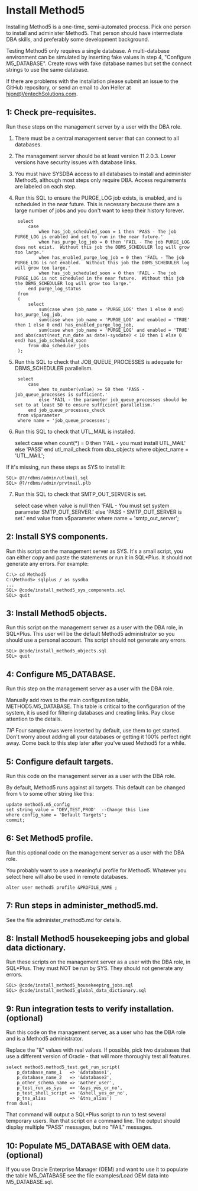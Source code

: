 Install Method5
===============

Installing Method5 is a one-time, semi-automated process.  Pick one person to install and administer Method5.  That person should have intermediate DBA skills, and preferably some development background.

Testing Method5 only requires a single database.  A multi-database environment can be simulated by inserting fake values in step 4, "Configure M5_DATABASE".  Create rows with fake database names but set the connect strings to use the same database.

If there are problems with the installation please submit an issue to the GitHub repository, or send an email to Jon Heller at hjon@VentechSolutions.com.


1: Check pre-requisites.
------------------------

Run these steps on the management server by a user with the DBA role.

1. There must be a central management server that can connect to all databases.

2. The management server should be at least version 11.2.0.3.  Lower versions have security issues with database links.

3. You must have SYSDBA access to all databases to install and administer Method5, although most steps only require DBA.  Access requirements are labeled on each step.

4. Run this SQL to ensure the PURGE_LOG job exists, is enabled, and is scheduled in the near future.  This is necessary because there are a large number of jobs and you don't want to keep their history forever.

		select
			case
				when has_job_scheduled_soon = 1 then 'PASS - The job PURGE_LOG is enabled and set to run in the near future.'
				when has_purge_log_job = 0 then 'FAIL - The job PURGE_LOG does not exist.  Without this job the DBMS_SCHEDULER log will grow too large.'
				when has_enabled_purge_log_job = 0 then 'FAIL - The job PURGE_LOG is not enabled.  Without this job the DBMS_SCHEDULER log will grow too large.'
				when has_job_scheduled_soon = 0 then 'FAIL - The job PURGE_LOG is not scheduled in the near future.  Without this job the DBMS_SCHEDULER log will grow too large.'
			end purge_log_status
		from
		(
			select
				sum(case when job_name = 'PURGE_LOG' then 1 else 0 end) has_purge_log_job,
				sum(case when job_name = 'PURGE_LOG' and enabled = 'TRUE' then 1 else 0 end) has_enabled_purge_log_job,
				sum(case when job_name = 'PURGE_LOG' and enabled = 'TRUE' and abs(cast(next_run_date as date)-sysdate) < 10 then 1 else 0 end) has_job_scheduled_soon
			from dba_scheduler_jobs
		);

5. Run this SQL to check that JOB_QUEUE_PROCESSES is adequate for DBMS_SCHEDULER parallelism.

		select
			case
				when to_number(value) >= 50 then 'PASS - job_queue_processes is sufficient.'
				else 'FAIL - the parameter job_queue_processes should be set to at least 50 to ensure sufficient parallelism.'
			end job_queue_processes_check
		from v$parameter
		where name = 'job_queue_processes';

6. Run this SQL to check that UTL_MAIL is installed.

	select case when count(*) = 0 then 'FAIL - you must install UTL_MAIL' else 'PASS' end utl_mail_check
	from dba_objects
	where object_name = 'UTL_MAIL';

If it's missing, run these steps as SYS to install it:

	SQL> @?/rdbms/admin/utlmail.sql
	SQL> @?/rdbms/admin/prvtmail.plb

7. Run this SQL to check that SMTP_OUT_SERVER is set.

	select
		case
			when value is null then
				'FAIL - You must set system parameter SMTP_OUT_SERVER.'
			else
				'PASS - SMTP_OUT_SERVER is set.'
			end value
	from v$parameter
	where name = 'smtp_out_server';


2: Install SYS components.
--------------------------

Run this script on the management server as SYS.  It's a small script, you can either copy and paste the statements or run it in SQL*Plus.  It should not generate any errors.  For example:

	C:\> cd Method5
	C:\Method5> sqlplus / as sysdba
	...
	SQL> @code/install_method5_sys_components.sql
	SQL> quit


3: Install Method5 objects.
---------------------------

Run this script on the management server as a user with the DBA role, in SQL*Plus.  This user will be the default Method5 administrator so you should use a personal account.  Ths script should not generate any errors.

	SQL> @code/install_method5_objects.sql
	SQL> quit


4: Configure M5_DATABASE.
-------------------------

Run this step on the management server as a user with the DBA role.

Manually add rows to the main configuration table, METHOD5.M5_DATABASE.  This table is critical to the configuration of the system, it is used for filtering databases and creating links.  Pay close attention to the details.

*TIP* Four sample rows were inserted by default, use them to get started.  Don't worry about adding all your databases or getting it 100% perfect right away.  Come back to this step later after you've used Method5 for a while.


5: Configure default targets.
-----------------------------

Run this code on the management server as a user with the DBA role.

By default, Method5 runs against all targets.  This default can be changed from `%` to some other string like this:

	update method5.m5_config
	set string_value = 'DEV,TEST,PROD'  --Change this line
	where config_name = 'Default Targets';
	commit;


6: Set Method5 profile.
-----------------------

Run this optional code on the management server as a user with the DBA role.

You probably want to use a meaningful profile for Method5.  Whatever you select here will also be used in remote databases.

	alter user method5 profile &PROFILE_NAME ;


7: Run steps in administer_method5.md.
--------------------------------------

See the file administer_method5.md for details.


8: Install Method5 housekeeping jobs and global data dictionary.
----------------------------------------------------------------

Run these scripts on the management server as a user with the DBA role, in SQL*Plus.  They must NOT be run by SYS.  They should not generate any errors.

	SQL> @code/install_method5_housekeeping_jobs.sql
	SQL> @code/install_method5_global_data_dictionary.sql


9: Run integration tests to verify installation. (optional)
-----------------------------------------------------------

Run this code on the management server, as a user who has the DBA role and is a Method5 administrator.

Replace the "&" values with real values.  If possible, pick two databases that use a different version of Oracle - that will more thoroughly test all features.

	select method5.method5_test.get_run_script(
		p_database_name_1   => '&database1',
		p_database_name_2   => '&database2',
		p_other_schema_name => '&other_user',
		p_test_run_as_sys   => '&sys_yes_or_no',
		p_test_shell_script => '&shell_yes_or_no',
		p_tns_alias         => '&tns_alias')
	from dual;

That command will output a SQL*Plus script to run to test several temporary users.  Run that script on a command line.  The output should display multiple "PASS" messages, but no "FAIL" messages.


10: Populate M5_DATABASE with OEM data. (optional)
--------------------------------------------------

If you use Oracle Enterprise Manager (OEM) and want to use it to populate the table M5_DATABASE see the file examples/Load OEM data into M5_DATABASE.sql.
